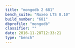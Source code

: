 ```yaml
---
title: "mongodb 2 681"
bench_suite: "Nuxeo LTS 8.10"
build_number: "681"
dbprofile: "mongodb"
classifier: ""
date: 2016-11-28T12:33:21
type: "bench"
---
```

